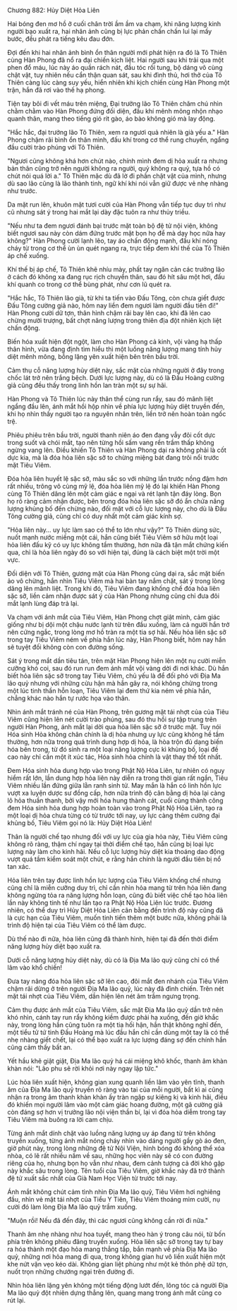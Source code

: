 




Chương 882: Hủy Diệt Hỏa Liên


Hai bóng đen mơ hồ ở cuối chân trời ầm ầm va chạm, khi năng lượng kinh người bạo xuất ra, hai nhân ảnh cũng bị lực phản chấn chấn lui lại mấy bước, đều phát ra tiếng kêu đau đớn.

Đợi đến khi hai nhân ảnh bình ổn thân người mới phát hiện ra đó là Tô Thiên cùng Hàn Phong đã nổ ra đại chiến kịch liệt. Hai người sau khi trải qua một phen đổ máu, lúc này áo quần rách nát, đầu tóc rối tung, bộ dáng vô cùng chật vật, tuy nhiên nếu cẩn thận quan sát, sau khi đình thủ, hơi thở của Tô Thiên càng lúc càng suy yếu, hiển nhiên khi kịch chiến cùng Hàn Phong một trận, hắn đã rơi vào thế hạ phong.

Tiện tay bôi đi vết máu trên miệng, Đại trưởng lão Tô Thiên chăm chú nhìn chằm chằm vào Hàn Phong đứng đối diện, đấu khí mênh mông nhộn nhạo quanh thân, mang theo tiếng gió rít gào, áo bào không gió mà lay động.

"Hắc hắc, đại trưởng lão Tô Thiên, xem ra ngươi quả nhiên là già yếu a." Hàn Phong chậm rãi bình ổn thân mình, đấu khí trong cơ thể rung chuyển, ngẩng đầu cười trào phúng với Tô Thiên.

"Ngươi cũng không khá hơn chút nào, chính mình đem dị hỏa xuất ra nhưng bản thân cũng trở nên người không ra người, quỷ không ra quỷ, tựa hồ có chút nói quá lời a." Tô Thiên mặc dù đã lờ đi phần chật vật của mình, nhưng dù sao lão cũng là lão thành tinh, ngữ khí khi nói vẫn giữ được vẻ nhẹ nhàng như trước.

Da mặt run lên, khuôn mặt tươi cười của Hàn Phong vẫn tiếp tục duy trì như cũ nhưng sát ý trong hai mắt lại dày đặc tuôn ra như thủy triều.

"Nếu như ta đem ngươi đánh bại trước mặt toàn bộ đệ tử nội viện, không biết ngươi sau này còn dám đứng trước mặt bọn họ để mà dạy học nữa hay không?" Hàn Phong cười lạnh lẽo, tay áo chấn động mạnh, đấu khí nóng cháy từ trong cơ thể ùn ùn quét ngang ra, trực tiếp đem khí thế của Tô Thiên áp chế xuống.

Khí thế bị áp chế, Tô Thiên khẽ nhíu mày, phất tay ngăn cản các trưởng lão ở cách đó không xa đang rục rịch chuyển thân, sau đó hít sâu một hơi, đấu khí quanh co trong cơ thể bùng phát, như cơn lũ quét ra.

"Hắc hắc, Tô Thiên lão già, từ khi ta tiến vào Đấu Tông, còn chưa giết được Đấu Tông cường giả nào, hôm nay liền đem ngươi làm người đầu tiên đi!" Hàn Phong cười dữ tợn, thân hình chậm rãi bay lên cao, khi đã lên cao chừng mười trượng, bất chợt năng lượng trong thiên địa đột nhiên kịch liệt chấn động.

Biến hóa xuất hiện đột ngột, làm cho Hàn Phong cả kinh, vội vàng hạ thấp thân hình, vừa đang định tìm hiểu thì một luồng năng lượng mang tính hủy diệt mênh mông, bỗng lặng yên xuất hiện bên trên bầu trời.

Cảm thụ cỗ năng lượng hủy diệt này, sắc mặt của những người ở đây trong chốc lát trở nên trắng bệch. Dưới lực lượng này, dù có là Đấu Hoàng cường giả cũng đều thấy trong linh hồn lan tràn một sự sự hãi.

Hàn Phong và Tô Thiên lúc này thân thể cùng run rẩy, sau đó mãnh liệt ngẩng đầu lên, ánh mắt hồi hộp nhìn về phía lực lượng hủy diệt truyền đến, khi họ nhìn thấy người tạo ra nguyên nhân trên, liền trở nên hoàn toàn ngốc trệ.

Phiêu phiêu trên bầu trời, người thanh niên áo đen đang vẫy đôi cốt dực trong suốt và chói mắt, tạo nên từng hồi sấm vang rền trầm thấp không ngừng vang lên. Điều khiến Tô Thiên và Hàn Phong dại ra không phải là cốt dực kia, mà là đóa hỏa liên sặc sỡ to chừng miệng bát đang trôi nổi trước mặt Tiêu Viêm.

Đóa hỏa liên huyết lệ sặc sỡ, màu sắc so với những lần trước nồng đậm hơn rất nhiều, trông vô cùng mỹ lệ, đóa hỏa liên mỹ lệ đó lại khiến Hàn Phong cùng Tô Thiên dâng lên một cảm giác e ngại và rét lạnh tận đáy lòng. Bọn họ rõ ràng cảm nhận được, bên trong đóa hỏa liên sặc sỡ đó ẩn chứa năng lượng khủng bố đến chừng nào, đối mặt với cỗ lực lượng này, cho dù là Đấu Tông cường giả, cũng chỉ có duy nhất một cảm giác kính sợ.

"Hỏa liên này… uy lực làm sao có thể to lớn như vậy?" Tô Thiên dùng sức, nuốt mạnh nước miếng một cái, hắn cũng biết Tiêu Viêm sở hữu một loại hỏa liên đấu kỹ có uy lực không tầm thường, hơn nữa đã tận mắt chứng kiến qua, chỉ là hỏa liên ngày đó so với hiện tại, đúng là cách biệt một trời một vực.

Đối diện với Tô Thiên, gương mặt của Hàn Phong cũng dại ra, sắc mặt biến ảo vô chừng, hắn nhìn Tiêu Viêm mà hai bàn tay nắm chặt, sát ý trong lòng dâng lên mãnh liệt. Trong khi đó, Tiêu Viêm đang khống chế đóa hỏa liên sặc sỡ, liền cảm nhận được sát ý của Hàn Phong nhưng cũng chỉ đưa đôi mắt lạnh lùng đáp trả lại.

Va chạm với ánh mắt của Tiêu Viêm, Hàn Phong chợt giật mình, cảm giác giống như bị dội một chậu nước lạnh từ trên đầu xuống, làm cả người hắn trở nên cứng ngắc, trong lòng mơ hồ tràn ra một tia sợ hãi. Nếu hỏa liên sặc sỡ trong tay Tiêu Viêm ném về phía hắn lúc này, Hàn Phong biết, hôm nay hắn sẽ tuyệt đối không còn con đường sống.

Sát ý trong mắt dần tiêu tán, trên mặt Hàn Phong hiện lên một nụ cười miễn cưỡng khó coi, sau đó run run đem ánh mắt vội vàng dời đi nơi khác. Dù hắn biết hỏa liên sặc sỡ trong tay Tiêu Viêm, chủ yếu là để đối phó với Địa Ma lão quỷ nhưng với những cừu hận mà hắn gây ra, nói không chừng trong một lúc tinh thần hỗn loạn, Tiêu Viêm lại đem thứ kia ném về phía hắn, chẳng khác nào hắn tự rước họa vào thân.

Nhìn ánh mắt tránh né của Hàn Phong, trên gương mặt tái nhợt của của Tiêu Viêm cũng hiện lên nét cười trào phúng, sau đó thu hồi sự tập trung trên người Hàn Phong, ánh mắt lại dời qua hỏa liên sặc sỡ ở trước mặt. Tuy nói Hóa sinh Hỏa không chân chính là dị hỏa nhưng uy lực cũng không hề tầm thường, hơn nữa trong quá trình dung hợp dị hỏa, là hòa trộn đủ dạng biến hóa bên trong, từ đó sinh ra một loại năng lượng cực kì khủng bố, loại đề cao này chỉ cần một ít xúc tác, Hóa sinh hỏa chính là vật thay thế tốt nhất.

Đem Hóa sinh hỏa dung hợp vào trong Phật Nộ Hỏa Liên, tự nhiên có nguy hiểm rất lớn, lần dung hợp hỏa liên này diễn ra trong thời gian rất ngắn, Tiêu Viêm nhiều lần đứng giữa lằn ranh sinh tử. May mắn là hắn có linh hồn lực vượt xa luyện dược sư đồng cấp, hơn nữa trình độ cân bằng dị hỏa lại càng lô hỏa thuần thanh, bởi vậy mới hóa hung thành cát, cuối cùng thành công đem Hóa sinh hỏa dung hợp hoàn toàn vào trong Phật Nộ Hỏa Liên, tạo ra một loại dị hỏa chưa từng có từ trước tới nay, uy lực càng thêm cường đại khủng bố, Tiêu Viêm gọi nó là: Hủy Diệt Hỏa Liên!

Thân là người chế tạo nhưng đối với uy lực của gia hỏa này, Tiêu Viêm cũng không rõ ràng, thậm chí ngay tại thời điểm chế tạo, hắn cũng bị loại lực lượng này làm cho kinh hãi. Nếu cỗ lực lượng hủy diệt kia thoáng dao động vượt quá tầm kiểm soát một chút, e rằng hắn chính là người đầu tiên bị nổ tan xác.

Hỏa liên trên tay được linh hồn lực lượng của Tiêu Viêm khống chế nhưng cũng chỉ là miễn cưỡng duy trì, chỉ cần nhìn hỏa mang từ trên hỏa liên đang không ngừng tỏa ra năng lượng hỗn loạn, cũng đủ biết việc chế tạo hỏa liên lần này không tinh tế như lần tạo ra Phật Nộ Hỏa Liên lúc trước. Đương nhiên, có thể duy trì Hủy Diệt Hỏa Liên cân bằng đến trình độ này cũng đã là cực hạn của Tiêu Viêm, muốn tinh tiến thêm một bước nữa, không phải là trình độ hiện tại của Tiêu Viêm có thể làm được.

Dù thế nào đi nữa, hỏa liên cũng đã thành hình, hiện tại đã đến thời điểm năng lượng hủy diệt bạo xuất ra.

Dưới cỗ năng lượng hủy diệt này, dù có là Địa Ma lão quỷ cũng chỉ có thể lâm vào khổ chiến!

Đưa tay nâng đóa hỏa liên sặc sỡ lên cao, đôi mắt đen nhánh của Tiêu Viêm chậm rãi dừng ở trên người Địa Ma lão quỷ, lúc này đã đình chiến. Trên nét mặt tái nhợt của Tiêu Viêm, dần hiện lên nét âm trầm ngưng trọng.

Cảm thụ được ánh mắt của Tiêu Viêm, sắc mặt Địa Ma lão quỷ dần trở nên khó nhìn, cánh tay run rẩy không kiềm được phải hạ xuống, đến giờ khắc này, trong lòng hắn cũng tuôn ra một tia hối hận, hắn thật không nghĩ đến, một tiểu tử tứ tinh Đấu Hoàng mà lúc đầu hắn chỉ cần dùng một tay là có thể nhẹ nhàng giết chết, lại có thể bạo xuất ra lực lượng đáng sợ đến chính hắn cũng cảm thấy bất an.

Yết hầu khẽ giật giật, Địa Ma lão quỷ há cái miệng khô khốc, thanh âm khàn khàn nói: "Lão phu sẽ rời khỏi nơi này ngay lập tức."

Lúc hỏa liên xuất hiện, không gian xung quanh liền lâm vào yên tĩnh, thanh âm của Địa Ma lão quỷ truyền rõ ràng vào tai của mỗi người, bất kì ai cũng nhận ra trong âm thanh khàn khàn ấy tràn ngập sự kiêng kị và kinh hãi, điều đó khiến mọi người lâm vào một cảm giác hoang đường, một gã cường giả còn đáng sợ hơn vị trưởng lão nội viện thần bí, lại vì đóa hỏa diễm trong tay Tiêu Viêm mà buông ra lời cam chịu.

Từng ánh mắt dính chặt vào luồng năng lượng uy áp đang từ trên không truyền xuống, từng ánh mắt nóng cháy nhìn vào dáng người gầy gò áo đen, giờ phút này, trong lòng những đệ tử Nội Viện, hình bóng đó không thể xóa nhòa, có lẽ rất nhiều năm về sau, những học viên này sẽ có con đường riêng của họ, nhưng bọn họ vẫn như nhau, đem cảnh tượng cả đời khó gặp này khắc sâu trong lòng. Tên tuổi của Tiêu Viêm, giờ khắc này đã trở thành đệ tử xuất sắc nhất của Già Nam Học Viện từ trước tới nay.

Ánh mắt không chút cảm tình nhìn Địa Ma lão quỷ, Tiêu Viêm hơi nghiêng đầu, nhìn vẻ mặt tái nhợt của Tiểu Y Tiên, Tiêu Viêm thoáng mỉm cười, nụ cười đó làm lòng Địa Ma lão quỷ trầm xuống.

"Muộn rồi! Nếu đã đến đây, thì các ngươi cũng không cần rời đi nữa."

Thanh âm nhẹ nhàng như hoa tuyết, mang theo hàn ý trong câu nói, từ bốn phía trên không phiêu đãng truyền xuống. Hỏa liên sặc sỡ trong tay tự bay ra hóa thành một đạo hỏa mang thẳng tắp, bắn mạnh về phía Địa Ma lão quỷ, những nơi hỏa mang đi qua, trong không gian hư vô liền xuất hiện một khe nứt vặn vẹo kéo dài. Không gian liệt phùng như một kẻ thôn phệ dữ tợn, nuốt trọn những chướng ngại trên đường đi.

Nhìn hỏa liên lặng yên không một tiếng động lướt đến, lông tóc cả người Địa Ma lão quỷ đột nhiên dựng thẳng lên, quang mang trong ánh mắt cũng co rút lại.




